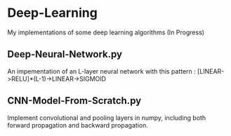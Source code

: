 # Deep-Learning
My implementations of some deep learning algorithms (In Progress)
## Deep-Neural-Network.py
An impementation of an L-layer neural network with this pattern : [LINEAR->RELU]*(L-1)->LINEAR->SIGMOID 
## CNN-Model-From-Scratch.py
Implement convolutional and pooling layers in numpy, including both forward propagation and backward propagation.
